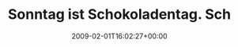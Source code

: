 ---
retweeted: false
source: <a href="http://twitter.com" rel="nofollow">Twitter Web Client</a>
entities:
  hashtags:
  - text: glueck
    indices:
    - '83'
    - '90'
  symbols: []
  user_mentions: []
  urls: []
display_text_range:
- '0'
- '90'
favorite_count: '0'
id_str: '1167071295'
truncated: false
retweet_count: '0'
id: '1167071295'
created_at: Sun Feb 01 16:02:27 +0000 2009
favorited: false
full_text: 'Sonntag ist Schokoladentag. Schoko-Kirschkuchen und Knusperflocken und
  Schoko pur. #glueck'
lang: de
tags:
- glueck
- pesos:twitter
date: '2009-02-01T16:02:27+00:00'
src: https://twitter.com/bascht/status/1167071295
original_url: https://twitter.com/bascht/status/1167071295
type: twitter_tweet
text: 'Sonntag ist Schokoladentag. Schoko-Kirschkuchen und Knusperflocken und Schoko
  pur. #glueck'
title: Sonntag ist Schokoladentag. Sch

---